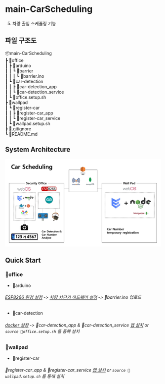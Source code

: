 # main-CarScheduling
5. 차량 출입 스케쥴링 기능


## 파일 구조도

📦main-CarScheduling <br/>
 ┣ 📂office <br/>
 ┃ ┣ 📂arduino <br/>
 ┃ ┃ ┗ 📂barrier <br/>
 ┃ ┃ ┃ ┗ 📜barrier.ino <br/>
 ┃ ┗ 📂car-detection <br/>
 ┃ ┃ ┣ 📂car-detection_app <br/>
 ┃ ┃ ┗ 📂car-detection_service <br/>
 ┃ ┗ 📜office.setup.sh <br/>
 ┣ 📂wallpad <br/>
 ┃ ┗ 📂register-car <br/>
 ┃ ┃ ┣ 📂register-car_app <br/>
 ┃ ┃ ┗ 📂register-car_service <br/>
 ┃ ┗ 📜wallpad.setup.sh <br/>
 ┣ 📜.gitignore <br/>
 ┗ 📜README.md <br/>

## System Architecture

![System Architecture](CarSchedulingSystemArchitecture.jpg)

## Quick Start
### 📂office
- 📂arduino<br/>
###### <a href="https://github.com/webOS-KOSS/main-setting/blob/main/Arduino/ESP8266.md">ESP8266 환경 설정</a> -> <a href="https://github.com/webOS-KOSS/main-setting/blob/main/Arduino/CarBarrier.md">차량 차단기 하드웨어 설정</a> -> 📜barrier.ino 업로드
- 📂car-detection<br/>
###### <a href="https://github.com/webOS-KOSS/main-setting/blob/main/webOS/docker.md">docker 설정</a> -> 📂car-detection_app & 📂car-detection_service <a href="https://github.com/webOS-KOSS/main-setting/blob/main/webOS/EnactService.md">앱 설치</a> or `source 📜office.setup.sh` 를 통해 설치

### 📂wallpad
- 📂register-car <br/>
###### 📂register-car_app & 📂register-car_service <a href="https://github.com/webOS-KOSS/main-setting/blob/main/webOS/EnactService.md">앱 설치</a> or `source 📜wallpad.setup.sh` 를 통해 설치
